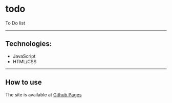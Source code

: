 # todo
To Do list
___________________________
## Technologies: 
- JavaScript
- HTML/CSS 
___________________________
## How to use
The site is available at [Github Pages](https://n817.github.io/todo/)